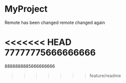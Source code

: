 # MyProject
Remote has been changed
remote changed again


<<<<<<< HEAD
77777775666666666
=======
8888888885666666666
>>>>>>> feature/readme


